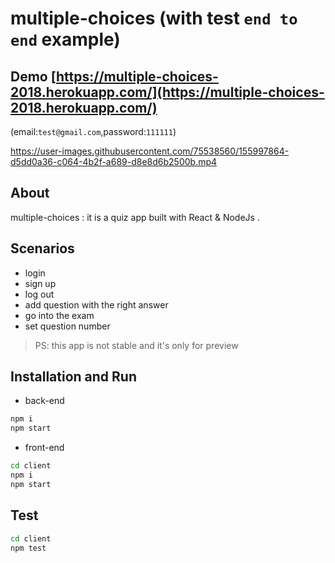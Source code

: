 # multiple-choices (with test `end to end` example)

## Demo [https://multiple-choices-2018.herokuapp.com/](https://multiple-choices-2018.herokuapp.com/)
(email:`test@gmail.com`,password:`111111`)

 

https://user-images.githubusercontent.com/75538560/155997864-d5dd0a36-c064-4b2f-a689-d8e8d6b2500b.mp4



## About
multiple-choices : it is a quiz app built with React & NodeJs .

## Scenarios 

- login
- sign up
- log out 
- add question with the right answer
- go into the exam 
- set question number
 
> PS: this app is not stable and it's only for preview
 
## Installation and Run

- back-end
```sh
npm i
npm start
``` 
- front-end 
```sh
cd client
npm i
npm start
``` 

## Test

```sh
cd client
npm test
``` 
